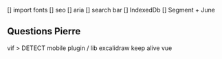 [] import fonts
[] seo
[] aria
[] search bar
[] IndexedDb
[] Segment + June

## Questions Pierre

vif > DETECT mobile plugin / lib
excalidraw
keep alive vue
